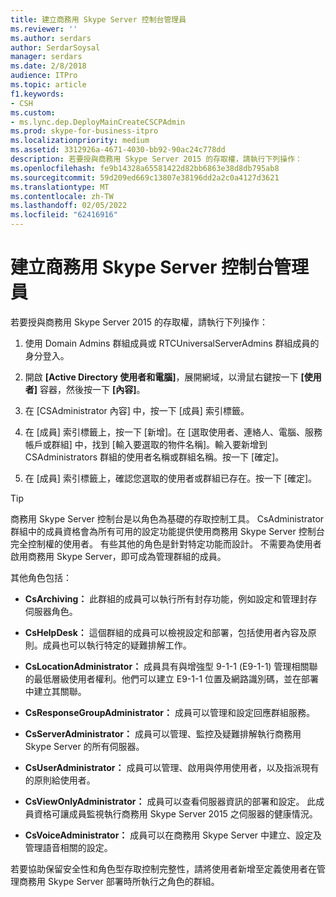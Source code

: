 ```yaml
---
title: 建立商務用 Skype Server 控制台管理員
ms.reviewer: ''
ms.author: serdars
author: SerdarSoysal
manager: serdars
ms.date: 2/8/2018
audience: ITPro
ms.topic: article
f1.keywords:
- CSH
ms.custom:
- ms.lync.dep.DeployMainCreateCSCPAdmin
ms.prod: skype-for-business-itpro
ms.localizationpriority: medium
ms.assetid: 3312926a-4671-4030-bb92-90ac24c778dd
description: 若要授與商務用 Skype Server 2015 的存取權，請執行下列操作：
ms.openlocfilehash: fe9b14328a65581422d82bb6863e38d8db795ab8
ms.sourcegitcommit: 59d209ed669c13807e38196dd2a2c0a4127d3621
ms.translationtype: MT
ms.contentlocale: zh-TW
ms.lasthandoff: 02/05/2022
ms.locfileid: "62416916"
---
```

# <a name="create-skype-for-business-server-control-panel-administrators"></a>建立商務用 Skype Server 控制台管理員
 
若要授與商務用 Skype Server 2015 的存取權，請執行下列操作：
  
1. 使用 Domain Admins 群組成員或 RTCUniversalServerAdmins 群組成員的身分登入。
    
2. 開啟 **[Active Directory 使用者和電腦]**，展開網域，以滑鼠右鍵按一下 **[使用者]** 容器，然後按一下 **[內容]**。
    
3. 在 [CSAdministrator 內容] 中，按一下 [成員] 索引標籤。
    
4. 在 [成員] 索引標籤上，按一下 [新增]。在 [選取使用者、連絡人、電腦、服務帳戶或群組] 中，找到 [輸入要選取的物件名稱]。輸入要新增到 CSAdministrators 群組的使用者名稱或群組名稱。按一下 [確定]。
    
5. 在 [成員] 索引標籤上，確認您選取的使用者或群組已存在。按一下 [確定]。
    
> [!TIP]
> 商務用 Skype Server 控制台是以角色為基礎的存取控制工具。 CsAdministrator 群組中的成員資格會為所有可用的設定功能提供使用商務用 Skype Server 控制台完全控制權的使用者。 有些其他的角色是針對特定功能而設計。 不需要為使用者啟用商務用 Skype Server，即可成為管理群組的成員。 
  
其他角色包括：
  
- **CsArchiving：** 此群組的成員可以執行所有封存功能，例如設定和管理封存伺服器角色。
    
- **CsHelpDesk：** 這個群組的成員可以檢視設定和部署，包括使用者內容及原則。成員也可以執行特定的疑難排解工作。
    
- **CsLocationAdministrator：** 成員具有與增強型 9-1-1 (E9-1-1) 管理相關聯的最低層級使用者權利。他們可以建立 E9-1-1 位置及網路識別碼，並在部署中建立其關聯。
    
- **CsResponseGroupAdministrator：** 成員可以管理和設定回應群組服務。
    
- **CsServerAdministrator：** 成員可以管理、監控及疑難排解執行商務用 Skype Server 的所有伺服器。
    
- **CsUserAdministrator：** 成員可以管理、啟用與停用使用者，以及指派現有的原則給使用者。
    
- **CsViewOnlyAdministrator：** 成員可以查看伺服器資訊的部署和設定。 此成員資格可讓成員監視執行商務用 Skype Server 2015 之伺服器的健康情況。
    
- **CsVoiceAdministrator：** 成員可以在商務用 Skype Server 中建立、設定及管理語音相關的設定。
    
若要協助保留安全性和角色型存取控制完整性，請將使用者新增至定義使用者在管理商務用 Skype Server 部署時所執行之角色的群組。
  

